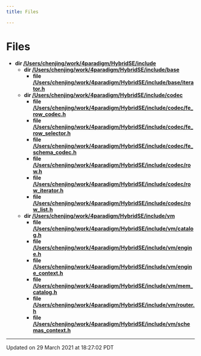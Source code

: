 ```yaml
---
title: Files

---
```

# Files




* **dir [/Users/chenjing/work/4paradigm/HybridSE/include](/hybridse/usage/api/c++/Files/dir_d44c64559bbebec7f509842c48db8b23.md#dir-/users/chenjing/work/4paradigm/hybridse/include)** 
    * **dir [/Users/chenjing/work/4paradigm/HybridSE/include/base](/hybridse/usage/api/c++/Files/dir_ab1c81409f0df724f17c9ef30afee877.md#dir-/users/chenjing/work/4paradigm/hybridse/include/base)** 
        * **file [/Users/chenjing/work/4paradigm/HybridSE/include/base/iterator.h](/hybridse/usage/api/c++/Files/iterator_8h.md#file-iterator.h)** 
    * **dir [/Users/chenjing/work/4paradigm/HybridSE/include/codec](/hybridse/usage/api/c++/Files/dir_f8a08ccfa35b95825689092cb2231273.md#dir-/users/chenjing/work/4paradigm/hybridse/include/codec)** 
        * **file [/Users/chenjing/work/4paradigm/HybridSE/include/codec/fe_row_codec.h](/hybridse/usage/api/c++/Files/fe__row__codec_8h.md#file-fe_row_codec.h)** 
        * **file [/Users/chenjing/work/4paradigm/HybridSE/include/codec/fe_row_selector.h](/hybridse/usage/api/c++/Files/fe__row__selector_8h.md#file-fe_row_selector.h)** 
        * **file [/Users/chenjing/work/4paradigm/HybridSE/include/codec/fe_schema_codec.h](/hybridse/usage/api/c++/Files/fe__schema__codec_8h.md#file-fe_schema_codec.h)** 
        * **file [/Users/chenjing/work/4paradigm/HybridSE/include/codec/row.h](/hybridse/usage/api/c++/Files/row_8h.md#file-row.h)** 
        * **file [/Users/chenjing/work/4paradigm/HybridSE/include/codec/row_iterator.h](/hybridse/usage/api/c++/Files/row__iterator_8h.md#file-row_iterator.h)** 
        * **file [/Users/chenjing/work/4paradigm/HybridSE/include/codec/row_list.h](/hybridse/usage/api/c++/Files/row__list_8h.md#file-row_list.h)** 
    * **dir [/Users/chenjing/work/4paradigm/HybridSE/include/vm](/hybridse/usage/api/c++/Files/dir_44c59f5911742676bc976212da987890.md#dir-/users/chenjing/work/4paradigm/hybridse/include/vm)** 
        * **file [/Users/chenjing/work/4paradigm/HybridSE/include/vm/catalog.h](/hybridse/usage/api/c++/Files/catalog_8h.md#file-catalog.h)** 
        * **file [/Users/chenjing/work/4paradigm/HybridSE/include/vm/engine.h](/hybridse/usage/api/c++/Files/engine_8h.md#file-engine.h)** 
        * **file [/Users/chenjing/work/4paradigm/HybridSE/include/vm/engine_context.h](/hybridse/usage/api/c++/Files/engine__context_8h.md#file-engine_context.h)** 
        * **file [/Users/chenjing/work/4paradigm/HybridSE/include/vm/mem_catalog.h](/hybridse/usage/api/c++/Files/mem__catalog_8h.md#file-mem_catalog.h)** 
        * **file [/Users/chenjing/work/4paradigm/HybridSE/include/vm/router.h](/hybridse/usage/api/c++/Files/router_8h.md#file-router.h)** 
        * **file [/Users/chenjing/work/4paradigm/HybridSE/include/vm/schemas_context.h](/hybridse/usage/api/c++/Files/schemas__context_8h.md#file-schemas_context.h)** 



-------------------------------

Updated on 29 March 2021 at 18:27:02 PDT
